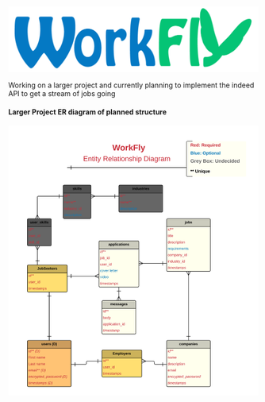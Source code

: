 ![logo](./app/assets/images/logo.png)

Working on a larger project and currently planning to implement the indeed API
to get a stream of jobs going


#### Larger Project ER diagram of planned structure
![ask](./app/assets/images/ER_diagram2.png)
